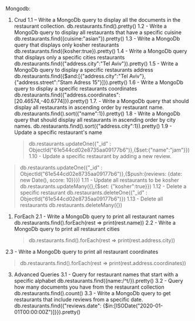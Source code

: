 Mongodb:

1. Crud
   1.1 – Write a MongoDb query to display all the documents in the restaurant collection.
   db.restaurants.find().pretty()
   1.2 - Write a MongoDb query to display all restaurants that have a specific cuisine
   db.restaurants.find({cuisine:"asian"}).pretty()
   1.3 - Write a MongoDb query that displays only kosher restaurants
   db.restaurants.find({kosher:true}).pretty()
   1.4 - Write a MongoDb query that displays only a specific cities restaurants
   db.restaurants.find({"address.city":"Tel Aviv"}).pretty()
   1.5 - Write a MongoDb query to display a specific restaurants address
   db.restaurants.find({$and:[{"address.city":"Tel Aviv"},{"address.street":"Stam Adress 15"}]}).pretty()
   1.6 - Write a MongoDb query to display a specific restaurants coordinates
   db.restaurants.find({"address.coordinates":[20.46574,-40.6774]}).pretty()
   1.7. - Write a MongoDb query that should display all restaurants in ascending order by restaurant name.
   db.restaurants.find().sort({"name":1}).pretty()
   1.8 - Write a MongoDb query that should display all restaurants in ascending order by city names.
   db.restaurants.find().sort({"address.city":1}).pretty()
   1.9 - Update a specific restaurant's name

   > db.restaurants.updateOne({"\_id" : ObjectId("61e544cd02e8735aa09177b6")},{$set:{"name":"jam"}})
1.10 - Update a specific restaurant by adding a new review.
> db.restaurants.updateOne({"_id" : ObjectId("61e544cd02e8735aa09177b6")},{$push:{reviews: {date: new Date(), score: 10}}})
   > 1.11 - Update all restaurants to be kosher
   > db.restaurants.updateMany({},{$set: {"kosher":true}})
   > 1.12 - Delete a specific restaurant
   > db.restaurants.deleteOne({"\_id" : ObjectId("61e544cd02e8735aa09177b6")})
   > 1.13 - Delete all restaurants
   > db.restaurants.deleteMany({})

1. ForEach
   2.1 - Write a MongoDb query to print all restaurant names
   db.restaurants.find().forEach(rest => print(rest.name))
   2.2 - Write a MongoDb query to print all restaurant cities
   > db.restaurants.find().forEach(rest => print(rest.address.city))

2.3 - Write a MongoDb query to print all restaurant coordinates

> db.restaurants.find().forEach(rest => print(rest.address.coordinates))

3. Advanced Queries
   3.1 - Query for restaurant names that start with a specific alphabet
   db.restaurants.find({name:/^t/}).pretty()
   3.2 - Query how many documents you have from the restaurant collection
   db.restaurants.find().count()
   3.3 - Write a MongoDb query to get restaurants that include reviews from a specific date.
   db.restaurants.find({"reviews.date": {$in:[ISODate("2020-01-01T00:00:00Z")]}}).pretty()
